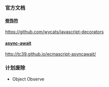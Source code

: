 ### 官方文档

#### [修饰符](https://github.com/wycats/javascript-decorators)

https://github.com/wycats/javascript-decorators

#### [async-await](https://github.com/tc39/ecmascript-asyncawait)

http://tc39.github.io/ecmascript-asyncawait/

### 计划废除
* Object Observe
